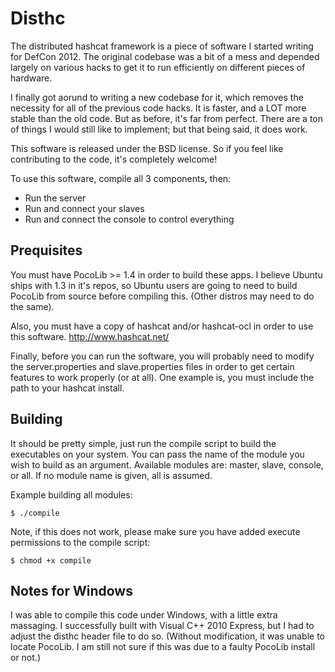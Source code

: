 # Disthc

The distributed hashcat framework is a piece of software I started writing for DefCon 2012. The original codebase was a bit of a mess and depended largely on various hacks to get it to run efficiently on different pieces of hardware.

I finally got aorund to writing a new codebase for it, which removes the necessity for all of the previous code hacks. It is faster, and a LOT more stable than the old code. But as before, it's far from perfect. There are a ton of things I would still like to implement; but that being said, it does work.

This software is released under the BSD license. So if you feel like contributing to the code, it's completely welcome!

To use this software, compile all 3 components, then:
* Run the server
* Run and connect your slaves
* Run and connect the console to control everything

## Prequisites

You must have PocoLib >= 1.4 in order to build these apps.  I believe Ubuntu ships with 1.3 in it's repos, so Ubuntu users are going to
need to build PocoLib from source before compiling this. (Other distros may need to do the same).

Also, you must have a copy of hashcat and/or hashcat-ocl in order to use this software.  http://www.hashcat.net/

Finally, before you can run the software, you will probably need to modify the server.properties and slave.properties files in order to get certain features to work properly (or at all). One example is, you must include the path to your hashcat install.

## Building

It should be pretty simple, just run the compile script to build the executables on your system. You can pass the name of the module you wish to build as an argument. Available modules are: master, slave, console, or all.
If no module name is given, all is assumed.

Example building all modules:

```
$ ./compile
```

Note, if this does not work, please make sure you have added execute permissions to the compile script:

```
$ chmod +x compile
```

## Notes for Windows

I was able to compile this code under Windows, with a little extra massaging. I successfully built with Visual C++ 2010 Express, but I had to adjust the disthc header file to do so. (Without modification, it was unable to locate PocoLib. I am still not sure if this was due to a faulty PocoLib install or not.)
